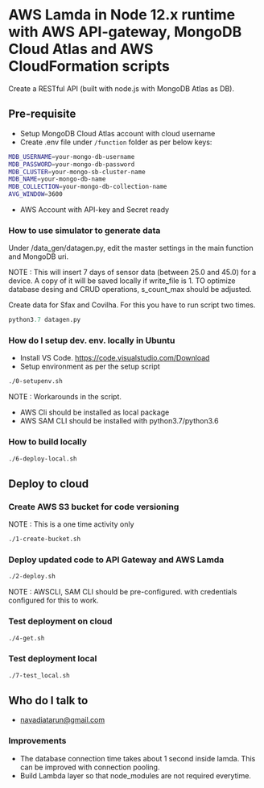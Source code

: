 # AWS Lamda in Node 12.x runtime with AWS API-gateway, MongoDB Cloud Atlas and AWS CloudFormation scripts #

Create a RESTful API (built with node.js with MongoDB Atlas as DB).

## Pre-requisite ##

* Setup MongoDB Cloud Atlas account with cloud username
* Create .env file under `/function` folder as per below keys:

```sh
MDB_USERNAME=your-mongo-db-username
MDB_PASSWORD=your-mongo-db-password
MDB_CLUSTER=your-mongo-sb-cluster-name
MDB_NAME=your-mongo-db-name
MDB_COLLECTION=your-mongo-db-collection-name
AVG_WINDOW=3600

```

* AWS Account with API-key and Secret ready

### How to use simulator to generate data ###

Under /data_gen/datagen.py, edit the master settings in the main function and MongoDB uri.

NOTE : This will insert 7 days of sensor data (between 25.0 and 45.0) for a device. A copy of it will be saved locally if write_file is 1. TO optimize database desing and CRUD operations, s_count_max should be adjusted.

Create data for Sfax and Covilha. For this you have to run script two times.

```python
python3.7 datagen.py
```

### How do I setup dev. env. locally in Ubuntu ###

* Install VS Code. <https://code.visualstudio.com/Download>
* Setup environment as per the setup script

```sh
./0-setupenv.sh
```

NOTE : Workarounds in the script.

* AWS Cli should be installed as local package
* AWS SAM CLI should be installed with python3.7/python3.6

### How to build locally ###

```sh
./6-deploy-local.sh
```

## Deploy to cloud ##

### Create AWS S3 bucket for code versioning ###

NOTE : This is a one time activity only

```sh
./1-create-bucket.sh
```

### Deploy updated code to API Gateway and AWS Lamda ###

```sh
./2-deploy.sh
```

NOTE : AWSCLI, SAM CLI should be pre-configured. with credentials configured for this to work.

### Test deployment on cloud ###

```sh
./4-get.sh
```

### Test deployment local ###

```sh
./7-test_local.sh
```

## Who do I talk to ##

* navadiatarun@gmail.com

### Improvements ###

* The database connection time takes about 1 second inside lamda. This can be improved with connection pooling.
* Build Lambda layer so that node_modules are not required everytime.
